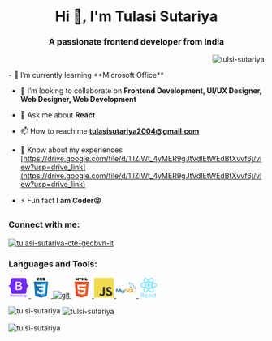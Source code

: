 <h1 align="center">Hi 👋, I'm Tulasi Sutariya</h1>
<h3 align="center">A passionate frontend developer from India</h3>

<p align="right"> <img src="https://media1.tenor.com/m/UttC4AITYR4AAAAd/full-stack-developer.gif" alt="tulsi-sutariya" width="400"/> </p>
  <p align="left">
- 🌱 I’m currently learning **Microsoft Office**

- 👯 I’m looking to collaborate on **Frontend Development, UI/UX Designer, Web Designer, Web Development**

- 💬 Ask me about **React**

- 📫 How to reach me **tulasisutariya2004@gmail.com**

- 📄 Know about my experiences [https://drive.google.com/file/d/1IlZiWt_4yMER9gJtVdlEtWEdBtXvvf6j/view?usp=drive_link](https://drive.google.com/file/d/1IlZiWt_4yMER9gJtVdlEtWEdBtXvvf6j/view?usp=drive_link)

- ⚡ Fun fact **I am Coder😜**
</p>
<h3 align="left">Connect with me:</h3>
<p align="left">
<a href="https://linkedin.com/in/tulasi-sutariya-cte-gecbvn-it-09b560315" target="blank"><img align="center" src="https://raw.githubusercontent.com/rahuldkjain/github-profile-readme-generator/master/src/images/icons/Social/linked-in-alt.svg" alt="tulasi-sutariya-cte-gecbvn-it" height="30" width="40" /></a>
</p>

<h3 align="left">Languages and Tools:</h3>
<p align="left"> <a href="https://getbootstrap.com" target="_blank" rel="noreferrer"> <img src="https://raw.githubusercontent.com/devicons/devicon/master/icons/bootstrap/bootstrap-plain-wordmark.svg" alt="bootstrap" width="40" height="40"/> </a> <a href="https://www.w3schools.com/css/" target="_blank" rel="noreferrer"> <img src="https://raw.githubusercontent.com/devicons/devicon/master/icons/css3/css3-original-wordmark.svg" alt="css3" width="40" height="40"/> </a> <a href="https://git-scm.com/" target="_blank" rel="noreferrer"> <img src="https://www.vectorlogo.zone/logos/git-scm/git-scm-icon.svg" alt="git" width="40" height="40"/> </a> <a href="https://www.w3.org/html/" target="_blank" rel="noreferrer"> <img src="https://raw.githubusercontent.com/devicons/devicon/master/icons/html5/html5-original-wordmark.svg" alt="html5" width="40" height="40"/> </a> <a href="https://developer.mozilla.org/en-US/docs/Web/JavaScript" target="_blank" rel="noreferrer"> <img src="https://raw.githubusercontent.com/devicons/devicon/master/icons/javascript/javascript-original.svg" alt="javascript" width="40" height="40"/> </a> <a href="https://www.mysql.com/" target="_blank" rel="noreferrer"> <img src="https://raw.githubusercontent.com/devicons/devicon/master/icons/mysql/mysql-original-wordmark.svg" alt="mysql" width="40" height="40"/> </a> <a href="https://reactjs.org/" target="_blank" rel="noreferrer"> <img src="https://raw.githubusercontent.com/devicons/devicon/master/icons/react/react-original-wordmark.svg" alt="react" width="40" height="40"/> </a> </p>

<p><img align="left" src="https://github-readme-stats.vercel.app/api/top-langs?username=tulsi-sutariya&show_icons=true&locale=en&layout=compact" alt="tulsi-sutariya" /></p>

<p>&nbsp;<img align="center" src="https://github-readme-stats.vercel.app/api?username=tulsi-sutariya&show_icons=true&locale=en" alt="tulsi-sutariya" /></p>

<p><img align="center" src="https://github-readme-streak-stats.herokuapp.com/?user=tulsi-sutariya&" alt="tulsi-sutariya" /></p>
